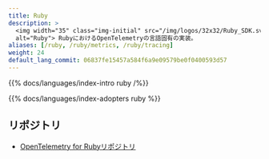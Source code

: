 ```yaml
---
title: Ruby
description: >
  <img width="35" class="img-initial" src="/img/logos/32x32/Ruby_SDK.svg"
  alt="Ruby"> RubyにおけるOpenTelemetryの言語固有の実装。
aliases: [/ruby, /ruby/metrics, /ruby/tracing]
weight: 24
default_lang_commit: 06837fe15457a584f6a9e09579be0f0400593d57
---
```


{{% docs/languages/index-intro ruby /%}}

{{% docs/languages/index-adopters ruby %}}

## リポジトリ

- [OpenTelemetry for Rubyリポジトリ][repo]

[repo]: https://github.com/open-telemetry/opentelemetry-ruby
